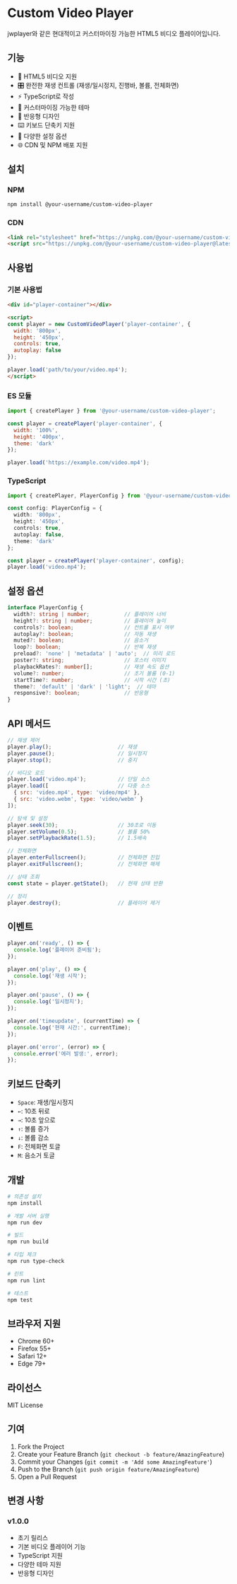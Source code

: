 # Custom Video Player

jwplayer와 같은 현대적이고 커스터마이징 가능한 HTML5 비디오 플레이어입니다.

## 기능

- 🎥 HTML5 비디오 지원
- 🎛️ 완전한 재생 컨트롤 (재생/일시정지, 진행바, 볼륨, 전체화면)
- ⚡ TypeScript로 작성
- 🎨 커스터마이징 가능한 테마
- 📱 반응형 디자인
- ⌨️ 키보드 단축키 지원
- 🔧 다양한 설정 옵션
- 🌐 CDN 및 NPM 배포 지원

## 설치

### NPM
```bash
npm install @your-username/custom-video-player
```

### CDN
```html
<link rel="stylesheet" href="https://unpkg.com/@your-username/custom-video-player@latest/dist/player.css">
<script src="https://unpkg.com/@your-username/custom-video-player@latest/dist/player.min.js"></script>
```

## 사용법

### 기본 사용법

```html
<div id="player-container"></div>

<script>
const player = new CustomVideoPlayer('player-container', {
  width: '800px',
  height: '450px',
  controls: true,
  autoplay: false
});

player.load('path/to/your/video.mp4');
</script>
```

### ES 모듈

```javascript
import { createPlayer } from '@your-username/custom-video-player';

const player = createPlayer('player-container', {
  width: '100%',
  height: '400px',
  theme: 'dark'
});

player.load('https://example.com/video.mp4');
```

### TypeScript

```typescript
import { createPlayer, PlayerConfig } from '@your-username/custom-video-player';

const config: PlayerConfig = {
  width: '800px',
  height: '450px',
  controls: true,
  autoplay: false,
  theme: 'dark'
};

const player = createPlayer('player-container', config);
player.load('video.mp4');
```

## 설정 옵션

```typescript
interface PlayerConfig {
  width?: string | number;           // 플레이어 너비
  height?: string | number;          // 플레이어 높이
  controls?: boolean;                // 컨트롤 표시 여부
  autoplay?: boolean;                // 자동 재생
  muted?: boolean;                   // 음소거
  loop?: boolean;                    // 반복 재생
  preload?: 'none' | 'metadata' | 'auto';  // 미리 로드
  poster?: string;                   // 포스터 이미지
  playbackRates?: number[];          // 재생 속도 옵션
  volume?: number;                   // 초기 볼륨 (0-1)
  startTime?: number;                // 시작 시간 (초)
  theme?: 'default' | 'dark' | 'light';  // 테마
  responsive?: boolean;              // 반응형
}
```

## API 메서드

```javascript
// 재생 제어
player.play();                     // 재생
player.pause();                    // 일시정지
player.stop();                     // 중지

// 비디오 로드
player.load('video.mp4');          // 단일 소스
player.load([                      // 다중 소스
  { src: 'video.mp4', type: 'video/mp4' },
  { src: 'video.webm', type: 'video/webm' }
]);

// 탐색 및 설정
player.seek(30);                   // 30초로 이동
player.setVolume(0.5);             // 볼륨 50%
player.setPlaybackRate(1.5);       // 1.5배속

// 전체화면
player.enterFullscreen();          // 전체화면 진입
player.exitFullscreen();           // 전체화면 해제

// 상태 조회
const state = player.getState();   // 현재 상태 반환

// 정리
player.destroy();                  // 플레이어 제거
```

## 이벤트

```javascript
player.on('ready', () => {
  console.log('플레이어 준비됨');
});

player.on('play', () => {
  console.log('재생 시작');
});

player.on('pause', () => {
  console.log('일시정지');
});

player.on('timeupdate', (currentTime) => {
  console.log('현재 시간:', currentTime);
});

player.on('error', (error) => {
  console.error('에러 발생:', error);
});
```

## 키보드 단축키

- `Space`: 재생/일시정지
- `←`: 10초 뒤로
- `→`: 10초 앞으로
- `↑`: 볼륨 증가
- `↓`: 볼륨 감소
- `F`: 전체화면 토글
- `M`: 음소거 토글

## 개발

```bash
# 의존성 설치
npm install

# 개발 서버 실행
npm run dev

# 빌드
npm run build

# 타입 체크
npm run type-check

# 린트
npm run lint

# 테스트
npm test
```

## 브라우저 지원

- Chrome 60+
- Firefox 55+
- Safari 12+
- Edge 79+

## 라이선스

MIT License

## 기여

1. Fork the Project
2. Create your Feature Branch (`git checkout -b feature/AmazingFeature`)
3. Commit your Changes (`git commit -m 'Add some AmazingFeature'`)
4. Push to the Branch (`git push origin feature/AmazingFeature`)
5. Open a Pull Request

## 변경 사항

### v1.0.0
- 초기 릴리스
- 기본 비디오 플레이어 기능
- TypeScript 지원
- 다양한 테마 지원
- 반응형 디자인